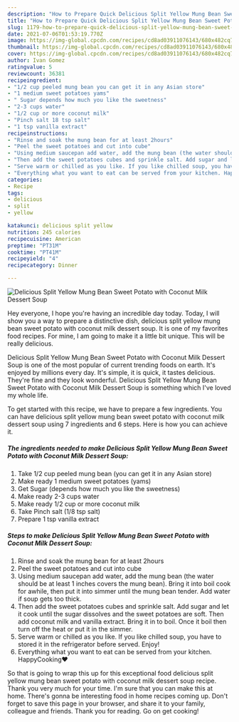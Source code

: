 ```yaml
---
description: "How to Prepare Quick Delicious Split Yellow Mung Bean Sweet Potato with Coconut Milk Dessert Soup"
title: "How to Prepare Quick Delicious Split Yellow Mung Bean Sweet Potato with Coconut Milk Dessert Soup"
slug: 1179-how-to-prepare-quick-delicious-split-yellow-mung-bean-sweet-potato-with-coconut-milk-dessert-soup
date: 2021-07-06T01:53:19.770Z
image: https://img-global.cpcdn.com/recipes/cd8ad03911076143/680x482cq70/delicious-split-yellow-mung-bean-sweet-potato-with-coconut-milk-dessert-soup-recipe-main-photo.jpg
thumbnail: https://img-global.cpcdn.com/recipes/cd8ad03911076143/680x482cq70/delicious-split-yellow-mung-bean-sweet-potato-with-coconut-milk-dessert-soup-recipe-main-photo.jpg
cover: https://img-global.cpcdn.com/recipes/cd8ad03911076143/680x482cq70/delicious-split-yellow-mung-bean-sweet-potato-with-coconut-milk-dessert-soup-recipe-main-photo.jpg
author: Ivan Gomez
ratingvalue: 5
reviewcount: 36381
recipeingredient:
- "1/2 cup peeled mung bean you can get it in any Asian store"
- "1 medium sweet potatoes yams"
- " Sugar depends how much you like the sweetness"
- "2-3 cups water"
- "1/2 cup or more coconut milk"
- "Pinch salt 18 tsp salt"
- "1 tsp vanilla extract"
recipeinstructions:
- "Rinse and soak the mung bean for at least 2hours"
- "Peel the sweet potatoes and cut into cube"
- "Using medium saucepan add water, add the mung bean (the water should be at least 1 inches covers the mung bean). Bring it into boil cook for awhile, then put it into simmer until the mung bean tender. Add water if soup gets too thick."
- "Then add the sweet potatoes cubes and sprinkle salt. Add sugar and let it cook until the sugar dissolves and the sweet potatoes are soft. Then add coconut milk and vanilla extract. Bring it in to boil. Once it boil then turn off the heat or put it in the simmer."
- "Serve warm or chilled as you like. If you like chilled soup, you have to stored it in the refrigerator before served. Enjoy!"
- "Everything what you want to eat can be served from your kitchen. HappyCooking❤️"
categories:
- Recipe
tags:
- delicious
- split
- yellow

katakunci: delicious split yellow 
nutrition: 245 calories
recipecuisine: American
preptime: "PT31M"
cooktime: "PT41M"
recipeyield: "4"
recipecategory: Dinner

---
```



![Delicious Split Yellow Mung Bean Sweet Potato with Coconut Milk Dessert Soup](https://img-global.cpcdn.com/recipes/cd8ad03911076143/680x482cq70/delicious-split-yellow-mung-bean-sweet-potato-with-coconut-milk-dessert-soup-recipe-main-photo.jpg)

Hey everyone, I hope you're having an incredible day today. Today, I will show you a way to prepare a distinctive dish, delicious split yellow mung bean sweet potato with coconut milk dessert soup. It is one of my favorites food recipes. For mine, I am going to make it a little bit unique. This will be really delicious.

Delicious Split Yellow Mung Bean Sweet Potato with Coconut Milk Dessert Soup is one of the most popular of current trending foods on earth. It's enjoyed by millions every day. It's simple, it is quick, it tastes delicious. They're fine and they look wonderful. Delicious Split Yellow Mung Bean Sweet Potato with Coconut Milk Dessert Soup is something which I've loved my whole life.




To get started with this recipe, we have to prepare a few ingredients. You can have delicious split yellow mung bean sweet potato with coconut milk dessert soup using 7 ingredients and 6 steps. Here is how you can achieve it.

<!--inarticleads1-->

##### The ingredients needed to make Delicious Split Yellow Mung Bean Sweet Potato with Coconut Milk Dessert Soup:

1. Take 1/2 cup peeled mung bean (you can get it in any Asian store)
1. Make ready 1 medium sweet potatoes (yams)
1. Get  Sugar (depends how much you like the sweetness)
1. Make ready 2-3 cups water
1. Make ready 1/2 cup or more coconut milk
1. Take Pinch salt (1/8 tsp salt)
1. Prepare 1 tsp vanilla extract




<!--inarticleads2-->

##### Steps to make Delicious Split Yellow Mung Bean Sweet Potato with Coconut Milk Dessert Soup:

1. Rinse and soak the mung bean for at least 2hours
1. Peel the sweet potatoes and cut into cube
1. Using medium saucepan add water, add the mung bean (the water should be at least 1 inches covers the mung bean). Bring it into boil cook for awhile, then put it into simmer until the mung bean tender. Add water if soup gets too thick.
1. Then add the sweet potatoes cubes and sprinkle salt. Add sugar and let it cook until the sugar dissolves and the sweet potatoes are soft. Then add coconut milk and vanilla extract. Bring it in to boil. Once it boil then turn off the heat or put it in the simmer.
1. Serve warm or chilled as you like. If you like chilled soup, you have to stored it in the refrigerator before served. Enjoy!
1. Everything what you want to eat can be served from your kitchen. HappyCooking❤️




So that is going to wrap this up for this exceptional food delicious split yellow mung bean sweet potato with coconut milk dessert soup recipe. Thank you very much for your time. I'm sure that you can make this at home. There's gonna be interesting food in home recipes coming up. Don't forget to save this page in your browser, and share it to your family, colleague and friends. Thank you for reading. Go on get cooking!
